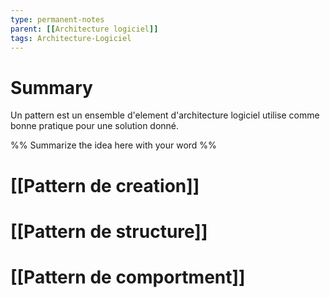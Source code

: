 ```yaml
---
type: permanent-notes
parent: [[Architecture logiciel]]
tags: Architecture-Logiciel
---
```


# Summary 

Un pattern est un ensemble d'element d'architecture logiciel utilise comme bonne pratique pour une solution donné.

%%
Summarize the idea here with your word
%%




# [[Pattern de creation]]

# [[Pattern de structure]]

# [[Pattern de comportment]]



